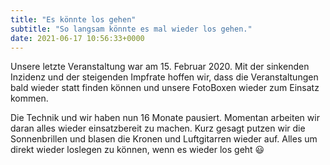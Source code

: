 ```yaml
---
title: "Es könnte los gehen"
subtitle: "So langsam könnte es mal wieder los gehen."
date: 2021-06-17 10:56:33+0000
---
```

Unsere letzte Veranstaltung war am 15. Februar 2020. Mit der sinkenden Inzidenz und der steigenden Impfrate hoffen wir, dass die Veranstaltungen bald wieder statt finden können und unsere FotoBoxen wieder zum Einsatz kommen.

Die Technik und wir haben nun 16 Monate pausiert. Momentan arbeiten wir daran alles wieder einsatzbereit zu machen. Kurz gesagt putzen wir die Sonnenbrillen und blasen die Kronen und Luftgitarren wieder auf. Alles um direkt wieder loslegen zu können, wenn es wieder los geht :smiley:
